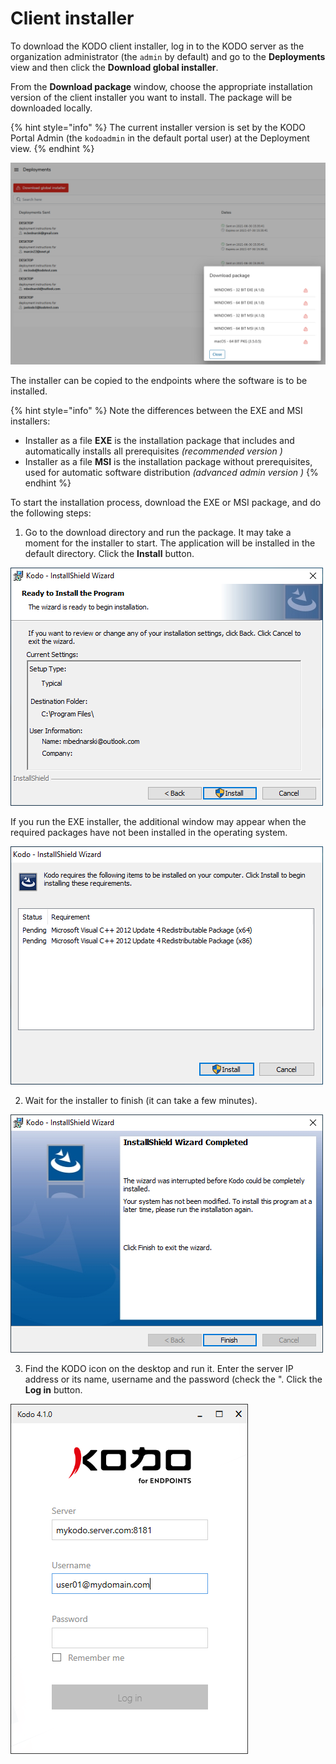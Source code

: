 # Client installer

To download the KODO client installer, log in to the KODO server as the organization administrator \(the `admin` by default\) and go to the **Deployments** view and then click the **Download global installer**.

From the **Download package** window, choose the appropriate installation version of the client installer you want to install. The package will be downloaded locally.

{% hint style="info" %}
 The current installer version is set by the KODO Portal Admin \(the `kodoadmin` in the default portal user\) at the Deployment view.
{% endhint %}

![](../../.gitbook/assets/image%20%2854%29.png)

The installer can be copied to the endpoints where the software is to be installed.

{% hint style="info" %}
Note the differences between the EXE and MSI installers:

* Installer as a file **EXE** is the installation package that includes and automatically installs all prerequisites _\(recommended version \)_
* Installer as a file **MSI** is the installation package without prerequisites, used for automatic software distribution _\(advanced admin version \)_
{% endhint %}

To start the installation process, download the EXE or MSI package, and do the following steps: 

1. Go to the download directory and run the package. It may take a moment for the installer to start. The application will be installed in the default directory. Click the **Install** button.

![](../../.gitbook/assets/image%20%28104%29.png)

If you run the EXE installer, the additional window may appear when the required packages have not been installed in the operating system.

![](../../.gitbook/assets/image%20%28160%29.png)

2. Wait for the installer to finish \(it can take a few minutes\). 

![](../../.gitbook/assets/image%20%28125%29.png)

3. Find the KODO icon on the desktop and run it. Enter the server IP address or its name, username and the password \(check the ". Click the **Log in** button.

![](../../.gitbook/assets/image%20%28143%29.png)





